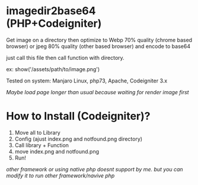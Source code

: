 # imagedir2base64 (PHP+Codeigniter)
Get image on a directory then optimize to Webp 70% quality (chrome based browser) or jpeg 80% quality (other based browser) and encode to base64


just call this file then call function with directory.

ex: show('/assets/path/to/image.png')


Tested on system: Manjaro Linux, php73, Apache, Codeigniter 3.x

*Maybe load page longer than usual because waiting for render image first*

# How to Install (Codeigniter)?
1. Move all to Library 
2. Config (ajust index.png and notfound.png directory)
3. Call library + Function
4. move index.png and notfound.png
5. Run!

_other framework or using native php doesnt support by me. but you can modify it to run other framework/navive php_
